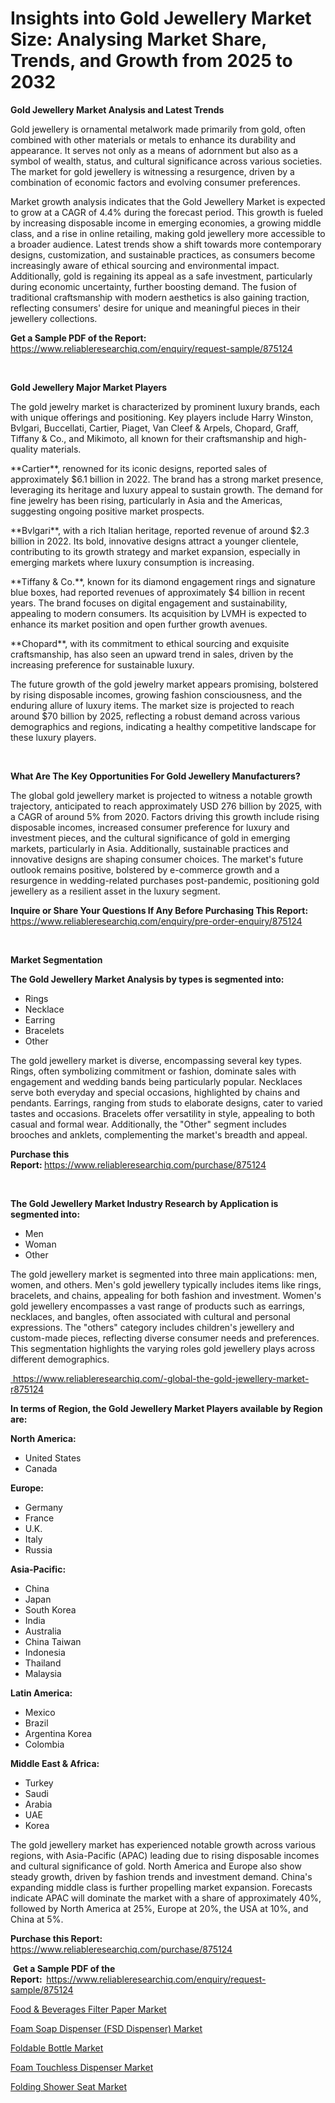 <p><h1>Insights into Gold Jewellery Market Size: Analysing Market Share, Trends, and Growth from 2025 to 2032</h1></p><p><strong>Gold Jewellery Market Analysis and Latest Trends</strong></p>
<p><p>Gold jewellery is ornamental metalwork made primarily from gold, often combined with other materials or metals to enhance its durability and appearance. It serves not only as a means of adornment but also as a symbol of wealth, status, and cultural significance across various societies. The market for gold jewellery is witnessing a resurgence, driven by a combination of economic factors and evolving consumer preferences.</p><p>Market growth analysis indicates that the Gold Jewellery Market is expected to grow at a CAGR of 4.4% during the forecast period. This growth is fueled by increasing disposable income in emerging economies, a growing middle class, and a rise in online retailing, making gold jewellery more accessible to a broader audience. Latest trends show a shift towards more contemporary designs, customization, and sustainable practices, as consumers become increasingly aware of ethical sourcing and environmental impact. Additionally, gold is regaining its appeal as a safe investment, particularly during economic uncertainty, further boosting demand. The fusion of traditional craftsmanship with modern aesthetics is also gaining traction, reflecting consumers' desire for unique and meaningful pieces in their jewellery collections.</p></p>
<p><strong>Get a Sample PDF of the Report:&nbsp;</strong> <a href="https://www.reliableresearchiq.com/enquiry/request-sample/875124?utm_campaign=1870&utm_medium=2&utm_source=Github&utm_content=ia&utm_term=21032025&utm_id=gold-jewellery">https://www.reliableresearchiq.com/enquiry/request-sample/875124</a></p>
<p>&nbsp;</p>
<p><strong>Gold Jewellery Major Market Players</strong></p>
<p><p>The gold jewelry market is characterized by prominent luxury brands, each with unique offerings and positioning. Key players include Harry Winston, Bvlgari, Buccellati, Cartier, Piaget, Van Cleef & Arpels, Chopard, Graff, Tiffany & Co., and Mikimoto, all known for their craftsmanship and high-quality materials.</p><p>**Cartier**, renowned for its iconic designs, reported sales of approximately $6.1 billion in 2022. The brand has a strong market presence, leveraging its heritage and luxury appeal to sustain growth. The demand for fine jewelry has been rising, particularly in Asia and the Americas, suggesting ongoing positive market prospects.</p><p>**Bvlgari**, with a rich Italian heritage, reported revenue of around $2.3 billion in 2022. Its bold, innovative designs attract a younger clientele, contributing to its growth strategy and market expansion, especially in emerging markets where luxury consumption is increasing.</p><p>**Tiffany & Co.**, known for its diamond engagement rings and signature blue boxes, had reported revenues of approximately $4 billion in recent years. The brand focuses on digital engagement and sustainability, appealing to modern consumers. Its acquisition by LVMH is expected to enhance its market position and open further growth avenues.</p><p>**Chopard**, with its commitment to ethical sourcing and exquisite craftsmanship, has also seen an upward trend in sales, driven by the increasing preference for sustainable luxury. </p><p>The future growth of the gold jewelry market appears promising, bolstered by rising disposable incomes, growing fashion consciousness, and the enduring allure of luxury items. The market size is projected to reach around $70 billion by 2025, reflecting a robust demand across various demographics and regions, indicating a healthy competitive landscape for these luxury players.</p></p>
<p>&nbsp;</p>
<p><strong>What Are The Key Opportunities For Gold Jewellery Manufacturers?</strong></p>
<p><p>The global gold jewellery market is projected to witness a notable growth trajectory, anticipated to reach approximately USD 276 billion by 2025, with a CAGR of around 5% from 2020. Factors driving this growth include rising disposable incomes, increased consumer preference for luxury and investment pieces, and the cultural significance of gold in emerging markets, particularly in Asia. Additionally, sustainable practices and innovative designs are shaping consumer choices. The market's future outlook remains positive, bolstered by e-commerce growth and a resurgence in wedding-related purchases post-pandemic, positioning gold jewellery as a resilient asset in the luxury segment.</p></p>
<p><strong>Inquire or Share Your Questions If Any Before Purchasing This Report:</strong> <a href="https://www.reliableresearchiq.com/enquiry/pre-order-enquiry/875124?utm_campaign=1870&utm_medium=2&utm_source=Github&utm_content=ia&utm_term=21032025&utm_id=gold-jewellery">https://www.reliableresearchiq.com/enquiry/pre-order-enquiry/875124</a></p>
<p>&nbsp;</p>
<p><strong>Market Segmentation</strong></p>
<p><strong>The Gold Jewellery Market Analysis by types is segmented into:</strong></p>
<p><ul><li>Rings</li><li>Necklace</li><li>Earring</li><li>Bracelets</li><li>Other</li></ul></p>
<p><p>The gold jewellery market is diverse, encompassing several key types. Rings, often symbolizing commitment or fashion, dominate sales with engagement and wedding bands being particularly popular. Necklaces serve both everyday and special occasions, highlighted by chains and pendants. Earrings, ranging from studs to elaborate designs, cater to varied tastes and occasions. Bracelets offer versatility in style, appealing to both casual and formal wear. Additionally, the "Other" segment includes brooches and anklets, complementing the market's breadth and appeal.</p></p>
<p><strong>Purchase this Report:&nbsp;</strong><a href="https://www.reliableresearchiq.com/purchase/875124?utm_campaign=1870&utm_medium=2&utm_source=Github&utm_content=ia&utm_term=21032025&utm_id=gold-jewellery">https://www.reliableresearchiq.com/purchase/875124</a></p>
<p>&nbsp;</p>
<p><strong>The Gold Jewellery Market Industry Research by Application is segmented into:</strong></p>
<p><ul><li>Men</li><li>Woman</li><li>Other</li></ul></p>
<p><p>The gold jewellery market is segmented into three main applications: men, women, and others. Men's gold jewellery typically includes items like rings, bracelets, and chains, appealing for both fashion and investment. Women's gold jewellery encompasses a vast range of products such as earrings, necklaces, and bangles, often associated with cultural and personal expressions. The "others" category includes children's jewellery and custom-made pieces, reflecting diverse consumer needs and preferences. This segmentation highlights the varying roles gold jewellery plays across different demographics.</p></p>
<p><a href="https://www.reliableresearchiq.com/-global-the-gold-jewellery-market-r875124?utm_campaign=1870&utm_medium=2&utm_source=Github&utm_content=ia&utm_term=21032025&utm_id=gold-jewellery">&nbsp;https://www.reliableresearchiq.com/-global-the-gold-jewellery-market-r875124</a></p>
<p><strong>In terms of Region, the Gold Jewellery Market Players available by Region are:</strong></p>
<p>
    <p> <strong> North America: </strong>
        <ul>
            <li>United States</li>
            <li>Canada</li>
        </ul>
        </p> 
    <p> <strong> Europe: </strong>
        <ul>
            <li>Germany</li>
            <li>France</li>
            <li>U.K.</li>
            <li>Italy</li>
            <li>Russia</li>
        </ul>
        </p> 
    <p> <strong> Asia-Pacific: </strong>
        <ul>
            <li>China</li>
            <li>Japan</li>
            <li>South Korea</li>
            <li>India</li>
            <li>Australia</li>
            <li>China Taiwan</li>
            <li>Indonesia</li>
            <li>Thailand</li>
            <li>Malaysia</li>
        </ul>
        </p> 
    <p> <strong> Latin America: </strong>
        <ul>
            <li>Mexico</li>
            <li>Brazil</li>
            <li>Argentina Korea</li>
            <li>Colombia</li>
        </ul>
        </p> 
    <p> <strong> Middle East & Africa: </strong>
        <ul>
            <li>Turkey</li>
            <li>Saudi</li>
            <li>Arabia</li>
            <li>UAE</li>
            <li>Korea</li>
        </ul>
    </p>
    </p>
<p><p>The gold jewellery market has experienced notable growth across various regions, with Asia-Pacific (APAC) leading due to rising disposable incomes and cultural significance of gold. North America and Europe also show steady growth, driven by fashion trends and investment demand. China's expanding middle class is further propelling market expansion. Forecasts indicate APAC will dominate the market with a share of approximately 40%, followed by North America at 25%, Europe at 20%, the USA at 10%, and China at 5%.</p></p>
<p><strong>Purchase this Report: </strong><a href="https://www.reliableresearchiq.com/purchase/875124?utm_campaign=1870&utm_medium=2&utm_source=Github&utm_content=ia&utm_term=21032025&utm_id=gold-jewellery">https://www.reliableresearchiq.com/purchase/875124</a></p>
<p>&nbsp;<strong>Get a Sample PDF of the Report:&nbsp;&nbsp;</strong><a href="https://www.reliableresearchiq.com/enquiry/request-sample/875124?utm_campaign=1870&utm_medium=2&utm_source=Github&utm_content=ia&utm_term=21032025&utm_id=gold-jewellery">https://www.reliableresearchiq.com/enquiry/request-sample/875124</a></p>
<p><strong></strong></p>
<p><p><a href="https://github.com/kleyderoomes/Market-Research-Report-List-1/blob/main/food-beverages-filter-paper-market.md?utm_campaign=1870&utm_medium=2&utm_source=Github&utm_content=ia&utm_term=21032025&utm_id=gold-jewellery">Food & Beverages Filter Paper Market</a></p><p><a href="https://github.com/alrogikrosa/Market-Research-Report-List-1/blob/main/foam-soap-dispenser-fsd-dispenser-market.md?utm_campaign=1870&utm_medium=2&utm_source=Github&utm_content=ia&utm_term=21032025&utm_id=gold-jewellery">Foam Soap Dispenser (FSD Dispenser) Market</a></p><p><a href="https://github.com/cavushjla/Market-Research-Report-List-1/blob/main/foldable-bottle-market.md?utm_campaign=1870&utm_medium=2&utm_source=Github&utm_content=ia&utm_term=21032025&utm_id=gold-jewellery">Foldable Bottle Market</a></p><p><a href="https://github.com/coricnzati/Market-Research-Report-List-1/blob/main/foam-touchless-dispenser-market.md?utm_campaign=1870&utm_medium=2&utm_source=Github&utm_content=ia&utm_term=21032025&utm_id=gold-jewellery">Foam Touchless Dispenser Market</a></p><p><a href="https://github.com/evraltandre36/Market-Research-Report-List-1/blob/main/folding-shower-seat-market.md?utm_campaign=1870&utm_medium=2&utm_source=Github&utm_content=ia&utm_term=21032025&utm_id=gold-jewellery">Folding Shower Seat Market</a></p></p>